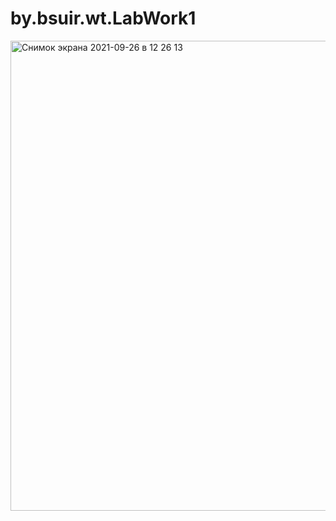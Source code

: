 # by.bsuir.wt.LabWork1
<img width="752" alt="Снимок экрана 2021-09-26 в 12 26 13" src="https://user-images.githubusercontent.com/70657478/134801965-df0cb7d3-a0c5-44c1-ae33-656ad87aec48.png">
